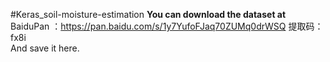 #Keras_soil-moisture-estimation
**You can download the dataset at**   
BaiduPan ：https://pan.baidu.com/s/1y7YufoFJaq70ZUMq0drWSQ 提取码：fx8i  
And save it here.
